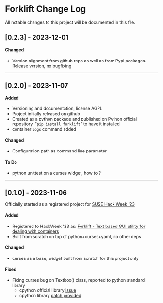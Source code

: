 # Forklift Change Log
All notable changes to this project will be documented in this file.


## [0.2.3] - 2023-12-01
#### Changed
- Version alignment from github repo as well as from Pypi packages.
  Release version, no bugfixing
---


## [0.2.0] - 2023-11-07
#### Added
- Versioning and documentation, license AGPL
- Project initially released on github
- Created as a python package and published on Python official repository.
    "`pip install forklift`" to have it installed
- container `logs` command added
#### Changed
- Configuration path as command line parameter
#### To Do
- python unittest on a curses widget, how to ?
---


## [0.1.0] - 2023-11-06
Officially started as a registered project for
[SUSE Hack Week '23](https://hackweek.opensuse.org/)
#### Added
- Registered to HackWeek '23 as:
[Forklift - Text based GUI utility for dealing with containers](https://hackweek.opensuse.org/23/projects/forklift-text-based-gui-utility-for-dealing-with-containers)
- Built from scratch on top of python+curses+yaml, no other deps
#### Changed
- curses as a base, widget built from scratch for this project only
#### Fixed
- Fixing curses bug on Textbox() class, reported to python standard library
    - cpython official library [issue](https://github.com/python/cpython/issues/111795)
    - cpython library [patch provided](https://github.com/python/cpython/pull/111796)
